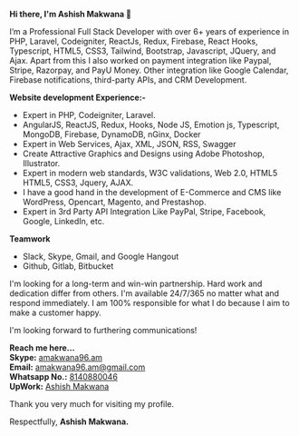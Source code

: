 **Hi there, I'm Ashish Makwana 👋**

I’m a Professional Full Stack Developer with over 6+ years of experience in PHP, Laravel, Codeigniter, ReactJs, Redux, Firebase, React Hooks, Typescript, HTML5, CSS3, Tailwind, Bootstrap, Javascript, JQuery, and Ajax. Apart from this I also worked on payment integration like Paypal, Stripe, Razorpay, and PayU Money. Other integration like Google Calendar, Firebase notifications, third-party APIs, and CRM Development.

**Website development Experience:-** 
<ul>
  <li>Expert in PHP, Codeigniter, Laravel.</li>
  <li>AngularJS, ReactJS, Redux, Hooks, Node JS, Emotion js, Typescript, MongoDB, Firebase, DynamoDB, nGinx, Docker</li>
  <li>Expert in Web Services, Ajax, XML, JSON, RSS, Swagger</li>
  <li>Create Attractive Graphics and Designs using Adobe Photoshop, Illustrator.</li>
  <li>Expert in modern web standards, W3C validations, Web 2.0, HTML5 HTML5,  CSS3, Jquery, AJAX.</li>
  <li>I have a good hand in the development of E-Commerce and CMS like WordPress, Opencart, Magento, and Prestashop.</li>
  <li>Expert in 3rd Party API Integration Like PayPal, Stripe, Facebook, Google, LinkedIn, etc.</li>
</ul>

**Teamwork**
<ul>
  <li>Slack, Skype, Gmail, and Google Hangout </li>
  <li>Github, Gitlab, Bitbucket</li>
</ul>

I'm looking for a long-term and win-win partnership. Hard work and dedication differ from others. I'm available 24/7/365 no matter what and respond immediately. I am 100% responsible for what I do because I aim to make a customer happy.

I'm looking forward to furthering communications!

**Reach me here...**<br>
**Skype:** <a href="https://join.skype.com/invite/RTDdzBdjmDCf">amakwana96.am</a><br>
**Email:** <a href="mailTo:amakwana96.am@gmail.com">amakwana96.am@gmail.com</a><br>
**Whatsapp No.:** <a href="https://wa.me/+918140880046">8140880046</a><br>
**UpWork:** <a href="https://www.upwork.com/freelancers/~01c40fa207d4b03c19">Ashish Makwana</a><br>



Thank you very much for visiting my profile.

Respectfully,
**Ashish Makwana.**

<!---
ashishmakwana96am/ashishmakwana96am is a ✨ special ✨ repository because its `README.md` (this file) appears on your GitHub profile.
You can click the Preview link to take a look at your changes.
--->
